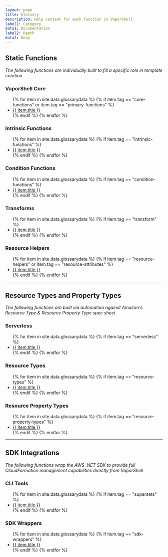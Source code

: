 ```yaml
---
layout: page
title: Glossary
description: Help content for each function in VaporShell
label1: Category
data1: Documentation
label2: Depth
data2: Deep
---
```


## Static Functions
_The following functions are individually built to fill a specific role in template creation_

### VaporShell Core
<ul>
    {% for item in site.data.glossarydata %}
      {% if item.tag == "core-functions" or item.tag == "primary-functions" %}
        <li><a href="{{ "/docs/glossary/" | prepend: site.baseurl | append: item.title }}">{{ item.title }}</a></li>
      {% endif %}
    {% endfor %}
</ul>


### Intrinsic Functions
<ul>
    {% for item in site.data.glossarydata %}
      {% if item.tag == "intrinsic-functions" %}
        <li><a href="{{ "/docs/glossary/" | prepend: site.baseurl | append: item.title }}">{{ item.title }}</a></li>
      {% endif %}
    {% endfor %}
</ul>


### Condition Functions
<ul>
    {% for item in site.data.glossarydata %}
      {% if item.tag == "condition-functions" %}
        <li><a href="{{ "/docs/glossary/" | prepend: site.baseurl | append: item.title }}">{{ item.title }}</a></li>
      {% endif %}
    {% endfor %}
</ul>


### Transforms
<ul>
    {% for item in site.data.glossarydata %}
      {% if item.tag == "transform" %}
        <li><a href="{{ "/docs/glossary/" | prepend: site.baseurl | append: item.title }}">{{ item.title }}</a></li>
      {% endif %}
    {% endfor %}
</ul>


### Resource Helpers
<ul>
    {% for item in site.data.glossarydata %}
      {% if item.tag == "resource-helpers" or item.tag == "resource-attributes" %}
        <li><a href="{{ "/docs/glossary/" | prepend: site.baseurl | append: item.title }}">{{ item.title }}</a></li>
      {% endif %}
    {% endfor %}
</ul>

***

## Resource Types and Property Types
_The following functions are built via automation against Amazon's Resource Type & Resource Property Type spec sheet_

### Serverless
<ul>
    {% for item in site.data.glossarydata %}
      {% if item.tag == "serverless" %}
        <li><a href="{{ "/docs/glossary/" | prepend: site.baseurl | append: item.title }}">{{ item.title }}</a></li>
      {% endif %}
    {% endfor %}
</ul>


### Resource Types
<ul>
    {% for item in site.data.glossarydata %}
      {% if item.tag == "resource-types" %}
        <li><a href="{{ "/docs/glossary/" | prepend: site.baseurl | append: item.title }}">{{ item.title }}</a></li>
      {% endif %}
    {% endfor %}
</ul>


### Resource Property Types
<ul>
    {% for item in site.data.glossarydata %}
      {% if item.tag == "resource-property-types" %}
        <li><a href="{{ "/docs/glossary/" | prepend: site.baseurl | append: item.title }}">{{ item.title }}</a></li>
      {% endif %}
    {% endfor %}
</ul>

***

## SDK Integrations
_The following functions wrap the AWS .NET SDK to provide full CloudFormation management capabilities directly from VaporShell_

### CLI Tools
<ul>
    {% for item in site.data.glossarydata %}
      {% if item.tag == "supersets" %}
        <li><a href="{{ "/docs/glossary/" | prepend: site.baseurl | append: item.title }}">{{ item.title }}</a></li>
      {% endif %}
    {% endfor %}
</ul>


### SDK Wrappers
<ul>
    {% for item in site.data.glossarydata %}
      {% if item.tag == "sdk-wrappers" %}
        <li><a href="{{ "/docs/glossary/" | prepend: site.baseurl | append: item.title }}">{{ item.title }}</a></li>
      {% endif %}
    {% endfor %}
</ul>